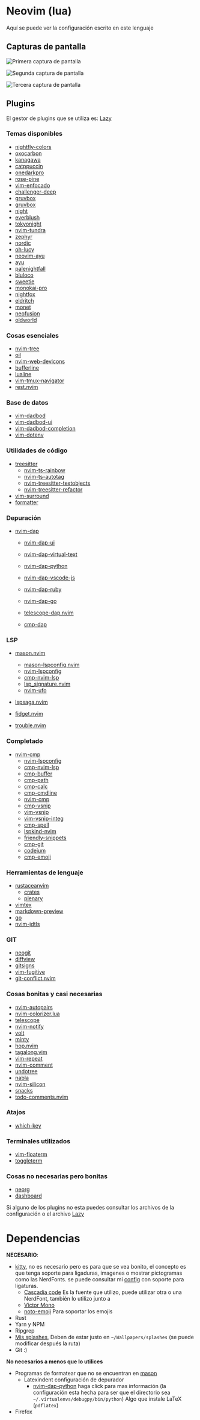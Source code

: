 # Neovim (lua)

Aquí se puede ver la configuración escrito en este lenguaje

## Capturas de pantalla

![Primera captura de pantalla](./assets_doc/primera_ss.png)

![Segunda captura de pantalla](./assets_doc/segunda_ss.png)

![Tercera captura de pantalla](./assets_doc/tercera_ss.png)

## Plugins

El gestor de plugins que se utiliza es: [Lazy](https://github.com/folke/lazy.nvim)

### Temas disponibles

- [nightfly-colors](https://github.com/bluz71/vim-nightfly-colors)
- [oxocarbon](https://github.com/shaunsingh/oxocarbon.nvim)
- [kanagawa](https://github.com/rebelot/kanagawa.nvim)
- [catppuccin](https://github.com/catppuccin/nvim)
- [onedarkpro](https://github.com/olimorris/onedarkpro.nvim)
- [rose-pine](https://github.com/rose-pine/neovim)
- [vim-enfocado](https://github.com/wuelnerdotexe/vim-enfocado)
- [challenger-deep](https://github.com/challenger-deep-theme/vim)
- [gruvbox](https://github.com/ellisonleao/gruvbox.nvim)
- [gruvbox](https://github.com/morhetz/gruvbox)
- [night](https://github.com/NightCS/night.nvim)
- [everblush](https://github.com/Everblush/everblush.nvim)
- [tokyonight](https://github.com/folke/tokyonight.nvim)
- [nvim-tundra](https://github.com/sam4llis/nvim-tundra)
- [zephyr](https://github.com/glepnir/zephyr-nvim)
- [nordic](https://github.com/AlexvZyl/nordic.nvim)
- [oh-lucy](https://github.com/Yazeed1s/oh-lucy.nvim)
- [neovim-ayu](https://github.com/Shatur/neovim-ayu)
- [ayu](https://github.com/ayu-theme/ayu-vim)
- [palenightfall](https://github.com/JoosepAlviste/palenightfall.nvim)
- [bluloco](https://github.com/uloco/bluloco.nvim)
- [sweetie](https://github.com/NTBBloodbath/sweetie.nvim)
- [monokai-pro](https://gitlab.com/__tpb/monokai-pro.nvim)
- [nightfox](https://github.com/EdenEast/nightfox.nvim)
- [eldritch](https://github.com/eldritch-theme/eldritch.nvim)
- [monet](https://github.com/fynnfluegge/monet.nvim)
- [neofusion](https://github.com/diegoulloao/neofusion.nvim)
- [oldworld](https://github.com/dgox16/oldworld.nvim)

### Cosas **esenciales**

- [nvim-tree](https://github.com/nvim-tree/nvim-tree.lua)
- [oil](https://github.com/stevearc/oil.nvim)
- [nvim-web-devicons](https://github.com/nvim-tree/nvim-web-devicons)
- [bufferline](https://github.com/akinsho/bufferline.nvim)
- [lualine](https://github.com/nvim-lualine/lualine.nvim)
- [vim-tmux-navigator](https://github.com/christoomey/vim-tmux-navigator)
- [rest.nvim](https://github.com/rest-nvim/rest.nvim)

### Base de datos

- [vim-dadbod](https://github.com/tpope/vim-dadbod)
- [vim-dadbod-ui](https://github.com/kristijanhusak/vim-dadbod-ui)
- [vim-dadbod-completion](https://github.com/kristijanhusak/vim-dadbod-completion)
- [vim-dotenv](https://github.com/tpope/vim-dotenv)

### Utilidades de código

- [treesitter](https://github.com/nvim-treesitter/nvim-treesitter)
  - [nvim-ts-rainbow](https://github.com/p00f/nvim-ts-rainbow)
  - [nvim-ts-autotag](https://github.com/windwp/nvim-ts-autotag)
  - [nvim-treesitter-textobjects](https://github.com/nvim-treesitter/nvim-treesitter-textobjects)
  - [nvim-treesitter-refactor](https://github.com/nvim-treesitter/nvim-treesitter-refactor)
- [vim-surround](https://github.com/tpope/vim-surround)
- [formatter](https://github.com/mhartington/formatter.nvim)

### Depuración

- [nvim-dap](https://github.com/mfussenegger/nvim-dap)

  - [nvim-dap-ui](https://github.com/rcarriga/nvim-dap-ui)
  - [nvim-dap-virtual-text](https://github.com/theHamsta/nvim-dap-virtual-text)
  - [nvim-dap-python](https://github.com/mfussenegger/nvim-dap-python)
  - [nvim-dap-vscode-js](https://github.com/mxsdev/nvim-dap-vscode-js)
  - [nvim-dap-ruby](https://github.com/suketa/nvim-dap-ruby)
  - [nvim-dap-go](https://github.com/leoluz/nvim-dap-go)

  - [telescope-dap.nvim](https://github.com/nvim-telescope/telescope-dap.nvim)
  - [cmp-dap](https://github.com/rcarriga/cmp-dap)

### LSP

- [mason.nvim](https://github.com/williamboman/mason.nvim)

  - [mason-lspconfig.nvim](https://github.com/williamboman/mason-lspconfig.nvim)
  - [nvim-lspconfig](https://github.com/neovim/nvim-lspconfig)
  - [cmp-nvim-lsp](https://github.com/hrsh7th/cmp-nvim-lsp)
  - [lsp_signature.nvim](https://github.com/ray-x/lsp_signature.nvim)
  - [nvim-ufo](https://github.com/kevinhwang91/nvim-ufo)

- [lspsaga.nvim](https://github.com/glepnir/lspsaga.nvim)
- [fidget.nvim](https://github.com/j-hui/fidget.nvim)
- [trouble.nvim](https://github.com/folke/trouble.nvim)

### Completado

- [nvim-cmp](https://github.com/hrsh7th/nvim-cmp)
  - [nvim-lspconfig](https://github.com/neovim/nvim-lspconfig)
  - [cmp-nvim-lsp](https://github.com/hrsh7th/cmp-nvim-lsp)
  - [cmp-buffer](https://github.com/hrsh7th/cmp-buffer)
  - [cmp-path](https://github.com/hrsh7th/cmp-path)
  - [cmp-calc](https://github.com/hrsh7th/cmp-calc)
  - [cmp-cmdline](https://github.com/hrsh7th/cmp-cmdline)
  - [nvim-cmp](https://github.com/hrsh7th/nvim-cmp)
  - [cmp-vsnip](https://github.com/hrsh7th/cmp-vsnip)
  - [vim-vsnip](https://github.com/hrsh7th/vim-vsnip)
  - [vim-vsnip-integ](https://github.com/hrsh7th/vim-vsnip-integ)
  - [cmp-spell](https://github.com/f3fora/cmp-spell)
  - [lspkind-nvim](https://github.com/onsails/lspkind-nvim)
  - [friendly-snippets](https://github.com/rafamadriz/friendly-snippets)
  - [cmp-git](https://github.com/petertriho/cmp-git)
  - [codeium](https://github.com/Exafunction/codeium.nvim)
  - [cmp-emoji](https://github.com/hrsh7th/cmp-emoji)

### Herramientas de lenguaje

- [rustaceanvim](https://github.com/mrcjkb/rustaceanvim)
  - [crates](https://github.com/saecki/crates.nvim)
  - [plenary](https://github.com/nvim-lua/plenary.nvim)
- [vimtex](https://github.com/lervag/vimtex)
- [markdown-preview](https://github.com/iamcco/markdown-preview.nvim)
- [go](https://github.com/ray-x/go.nvim)
- [nvim-jdtls](https://github.com/mfussenegger/nvim-jdtls)

### GIT

- [neogit](https://github.com/NeogitOrg/neogit)
- [diffview](https://github.com/sindrets/diffview.nvim)
- [gitsigns](https://github.com/lewis6991/gitsigns.nvim)
- [vim-fugitive](https://github.com/tpope/vim-fugitive)
- [git-conflict.nvim](https://github.com/akinsho/git-conflict.nvim)

### Cosas bonitas y **casi** necesarias

- [nvim-autopairs](https://github.com/windwp/nvim-autopairs)
- [nvim-colorizer.lua](https://github.com/norcalli/nvim-colorizer.lua)
- [telescope](https://github.com/nvim-telescope/telescope.nvim)
- [nvim-notify](https://github.com/rcarriga/nvim-notify)
- [volt](https://github.com/nvzone/volt)
- [minty](https://github.com/nvzone/minty)
- [hop.nvim](https://github.com/phaazon/hop.nvim)
- [tagalong.vim](https://github.com/AndrewRadev/tagalong.vim)
- [vim-repeat](https://github.com/tpope/vim-repeat)
- [nvim-comment](https://github.com/terrortylor/nvim-comment)
- [undotree](https://github.com/mbbill/undotree)
- [nabla](https://github.com/nvim-tree/nvim-web-devicons)
- [nvim-silicon](https://github.com/michaelrommel/nvim-silicon)
- [snacks](https://github.com/folke/snacks.nvim)
- [todo-comments.nvim](https://github.com/folke/todo-comments.nvim)

### Atajos

- [which-key](https://github.com/folke/which-key.nvim)

### Terminales utilizados

- [vim-floaterm](https://github.com/voldikss/vim-floaterm)
- [toggleterm](https://github.com/akinsho/toggleterm.nvim)

### Cosas no necesarias pero bonitas

- [neorg](https://github.com/nvim-neorg/neorg)
- [dashboard](https://github.com/glepnir/dashboard-nvim)

Si alguno de los plugins no esta puedes consultar los archivos de la
configuración o el archivo [Lazy](#lazy-lockjson)

# Dependencias

**NECESARIO**:

- [kitty](https://github.com/kovidgoyal/kitty), no es necesario pero es para
  que se vea bonito, el concepto es que tenga soporte para ligaduras, imagenes
  o mostrar pictogramas como las NerdFonts. se puede consultar mi
  [config](https://github.com/Kedap/dotfiles/blob/main/kitty.conf) con soporte
  para ligaturas.
  - [Cascadia code](https://github.com/microsoft/cascadia-code) Es la fuente
    que utilizo, puede utilizar otra o una NerdFont, también lo utilizo junto a
  - [Victor Mono](https://rubjo.github.io/victor-mono/)
  - [noto-emoji](https://github.com/googlefonts/noto-emoji) Para soportar los
    emojis
- Rust
- Yarn y NPM
- Ripgrep
- [Mis
  splashes](https://github.com/Kedap/dotfiles/blob/main/wallpapers/splashes),
  Deben de estar justo en `~/Wallpapers/splashes` (se puede modificar después
  la ruta)
- Git :)

**No necesarios a menos que lo utilices**

- Programas de formatear que no se encuentran en
  [mason](https://github.com/williamboman/mason.nvim)
  - Latexindent configuración de depurador
    - [nvim-dap-python](https://github.com/mfussenegger/nvim-dap-python) haga
      click para mas información (la configuración esta hecha para ser que el
      directorio sea `~/.virtualenvs/debugpy/bin/python`) Algo que instale
      LaTeX (`pdflatex`)
- Firefox
